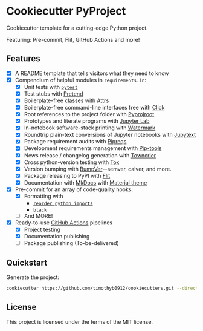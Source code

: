 # Cookiecutter PyProject

Cookiecutter template for a cutting-edge Python project.

Featuring: Pre-commit, Flit, GitHub Actions and more!

## Features

* [X] A README template that tells visitors what they need to know
* [X] Compendium of helpful modules in `requirements.in`:
  * [X] Unit tests with [`pytest`](https://github.com/pytest-dev/pytest)
  * [X] Test stubs with [Pretend](https://github.com/alex/pretend)
  * [X] Boilerplate-free classes with [Attrs](https://www.attrs.org/en/stable/)
  * [X] Boilerplate-free command-line interfaces free with [Click](https://click.palletsprojects.com/en/7.x/)
  * [X] Root references to the project folder with [Pyprojroot](https://github.com/chendaniely/pyprojroot)
  * [X] Prototypes and literate programs with [Jupyter Lab](https://jupyter.org/)
  * [X] In-notebook software-stack printing with [Watermark](https://github.com/rasbt/watermark)
  * [X] Roundtrip plain-text conversions of Jupyter notebooks with [Jupytext](https://jupytext.readthedocs.io/en/latest/install.html)
  * [X] Package requirement audits with [Pipreqs](https://github.com/bndr/pipreqs)
  * [X] Development requirements management with [Pip-tools](https://github.com/jazzband/pip-tools/)
  * [X] News release / changelog generation with [Towncrier](https://github.com/twisted/towncrier)
  * [X] Cross python-version testing with [Tox](https://tox.readthedocs.io/en/latest/index.html)
  * [X] Version bumping with [BumpVer](https://github.com/mbarkhau/bumpver)--semver, calver, and more.
  * [X] Package releasing to PyPI with [Flit](https://github.com/takluyver/flit)
  * [X] Documentation with [MkDocs](https://www.mkdocs.org/) with [Material theme](https://squidfunk.github.io/mkdocs-material/)
* [X] Pre-commit for an array of code-quality hooks:
  * [X] Formatting with
    * [`reorder_python_imports`](https://github.com/asottile/reorder_python_imports)
    * [`black`](https://github.com/psf/black)
  * [ ] And MORE!
* [X] Ready-to-use [GitHub Actions](https://help.github.com/en/actions/automating-your-workflow-with-github-actions) pipelines
  * [X] Project testing
  * [X] Documentation publishing
  * [ ] Package publishing (To-be-delivered)

## Quickstart

Generate the project:

```bash
cookiecutter https://github.com/timothyb0912/cookiecutters.git --directory="pyproject"
```


## License

This project is licensed under the terms of the MIT license.
